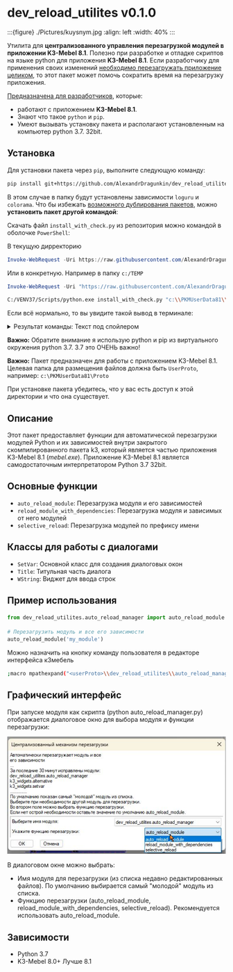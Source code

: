 # dev_reload_utilites v0.1.0

:::{figure} ./Pictures/kuysnym.jpg
:align: left
:width: 40%
:::

Утилита для **централизованного управления перезагрузкой модулей в приложении K3-Mebel 8.1**. 
Полезно при разработке и отладке скриптов на языке python для приложения **K3-Mebel 8.1**. Если разработчику для применения своих изменений <u>необходимо перезагружать приложение целиком</u>, то этот пакет может помочь сократить время на перезагрузку приложения.

<u>Предназначена для разработчиков</u>, которые:

 - работают с приложением **K3-Mebel 8.1**. 
 - Знают что такое `python` и `pip`. 
 - Умеют вызывать установку пакета и располагают установленным на компьютер python 3.7. 32bit.

## Установка

Для установки пакета через `pip`, выполните следующую команду:

```bash
pip install git+https://github.com/AlexandrDragunkin/dev_reload_utilites --target c:\PKMUserData81\Proto
```

В этом случае в папку будут установлены зависимости `loguru` и `colorama`. Что бы избежать <u>возможного дублирования пакетов</u>, можно **установить пакет другой командой**:

Скачать файл `install_with_check.py` из репозитория можно командой в оболочке `PowerShell`:

В текущую дирректорию
```powershell
Invoke-WebRequest -Uri https://raw.githubusercontent.com/AlexandrDragunkin/dev_reload_utilites/main/install_with_check.py -OutFile install_with_check.py
```

Или в конкретную. Например в папку `c:/TEMP`

```powershell
Invoke-WebRequest -Uri "https://raw.githubusercontent.com/AlexandrDragunkin/dev_reload_utilites/main/install_with_check.py" -OutFile "c:/TEMP/install_with_check.py"

```

```bash
C:/VENV37/Scripts/python.exe install_with_check.py "c:\\PKMUserData81\\Proto"
```

Если всё нормально, то вы увидите такой вывод в терминале:

<details>

  <summary>Результат команды: Текст под спойлером</summary>


```powershell
(VENV37) PS C:\venv37\Scripts> Invoke-WebRequest -Uri "https://raw.githubusercontent.com/AlexandrDragunkin/dev_reload_utilites/main/install_with_check.py" -OutFile "c:/TEMP/install_with_check.py"
(VENV37) PS C:\venv37\Scripts> cd c:\temp
(VENV37) PS C:\temp> dir inst*


    Каталог: C:\temp


Mode                 LastWriteTime         Length Name
----                 -------------         ------ ----
-a----        28.10.2025      9:53           5585 install_with_check.py



(VENV37) PS C:\temp> python install_with_check.py c:\ARL81_UserData\Proto 
Проверка и установка зависимостей в c:\ARL81_UserData\Proto
Пакет loguru уже установлен в c:\ARL81_UserData\Proto
Установка основного пакета dev_reload_utilites
Установка пакета dev_reload_utilites в c:\ARL81_UserData\Proto
Collecting git+https://github.com/AlexandrDragunkin/dev_reload_utilites
  Cloning https://github.com/AlexandrDragunkin/dev_reload_utilites to c:\users\aleksa~1.hon\appdata\local\temp\pip-req-build-lwjbz9o7
  Running command git clone --filter=blob:none --quiet https://github.com/AlexandrDragunkin/dev_reload_utilites 'C:\Users\ALEKSA~1.HON\AppData\Local\Temp\pip-req-build-lwjbz9o7'
  Resolved https://github.com/AlexandrDragunkin/dev_reload_utilites to commit 206812887134f619167dc73cfd0f5b61e52eb75d
  Installing build dependencies ... done
  Getting requirements to build wheel ... done
  Preparing metadata (pyproject.toml) ... done
Building wheels for collected packages: dev-reload-utilites
  Building wheel for dev-reload-utilites (pyproject.toml) ... done
  Created wheel for dev-reload-utilites: filename=dev_reload_utilites-0.1.dev12-py3-none-any.whl size=38490 sha256=6be92e2619f7d686335f616cd5f4b7e0659cbf382199922ad35b8a523d476d51        
  Stored in directory: C:\Users\ALEKSA~1.HON\AppData\Local\Temp\pip-ephem-wheel-cache-g4ikb7r7\wheels\f3\09\2a\7fee472cc2509d4ede196e6500c880612bd6323d09b7ef5776
Successfully built dev-reload-utilites
Installing collected packages: dev-reload-utilites
Successfully installed dev-reload-utilites-0.1.dev12
Пакет dev_reload_utilites успешно установлен
Установка завершена
(VENV37) PS C:\temp> 
```

</details>

**Важно:** Обратите внимание я использую python и pip из виртуального окружения python 3.7.
3.7 это ОЧЕНЬ важно!

**Важно:** Пакет предназначен для работы с приложением K3-Mebel 8.1.
Целевая папка для размещения файлов должна быть `UserProto`, например: `c:\PKMUserData81\Proto`

При установке пакета убедитесь, что у вас есть доступ к этой директории и что она существует.

## Описание

Этот пакет предоставляет функции для автоматической перезагрузки модулей Python и их зависимостей внутри закрытого скомпилированного пакета k3, который является частью приложения K3-Mebel 8.1 (*mebel.exe*). Приложение K3-Mebel 8.1 является самодостаточным интерпретатором Python 3.7 32bit.

## Основные функции

- `auto_reload_module`: Перезагрузка модуля и его зависимостей
- `reload_module_with_dependencies`: Перезагрузка модуля и зависимых от него модулей
- `selective_reload`: Перезагрузка модулей по префиксу имени

## Классы для работы с диалогами

- `SetVar`: Основной класс для создания диалоговых окон
- `Title`: Титульная часть диалога
- `WString`: Виджет для ввода строк

## Пример использования

```python
from dev_reload_utilites.auto_reload_manager import auto_reload_module

# Перезагрузить модуль и все его зависимости
auto_reload_module('my_module')
```

Можно назначить на кнопку команду пользователя в редакторе интерфейса к3мебель

```bash
;macro mpathexpand("<userProto>\\dev_reload_utilites\\auto_reload_manager.py");
```

## Графический интерфейс

При запуске модуля как скрипта (python auto_reload_manager.py) отображается диалоговое окно для выбора модуля и функции перезагрузки:

![Диалоговое окно](Pictures/Pic1.jpg)

В диалоговом окне можно выбрать:

- Имя модуля для перезагрузки (из списка недавно редактированных файлов). По умолчанию выбирается самый "молодой" модуль из списка.
- Функцию перезагрузки (auto_reload_module, reload_module_with_dependencies, selective_reload). Рекомендуется использовать auto_reload_module.

## Зависимости

- Python 3.7
- K3-Mebel 8.0+ Лучше 8.1
